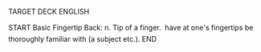 TARGET DECK
ENGLISH

START
Basic
Fingertip
Back: n. Tip of a finger.  have at one's fingertips be thoroughly familiar with (a subject etc.).
END
